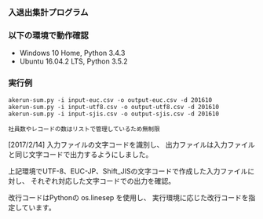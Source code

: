 ### 入退出集計プログラム

### 以下の環境で動作確認
  - Windows 10 Home, Python 3.4.3
  - Ubuntu 16.04.2 LTS, Python 3.5.2

### 実行例

  ```
  akerun-sum.py -i input-euc.csv -o output-euc.csv -d 201610
  akerun-sum.py -i input-utf8.csv -o output-utf8.csv -d 201610
  akerun-sum.py -i input-sjis.csv -o output-sjis.csv -d 201610
  ```

    社員数やレコードの数はリストで管理しているため無制限

[2017/2/14]
入力ファイルの文字コードを識別し、
出力ファイルは入力ファイルと同じ文字コードで出力するようにしました。

上記環境でUTF-8、EUC-JP、Shift_JISの文字コードで作成した入力ファイルに対し、
それぞれ対応した文字コードでの出力を確認。

改行コードはPythonの os.linesep を使用し、
実行環境に応じた改行コードを指定しています。
